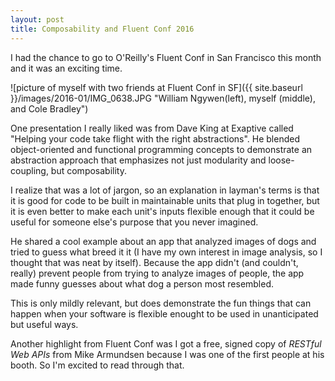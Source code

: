 ```yaml
---
layout: post
title: Composability and Fluent Conf 2016
---
```


I had the chance to go to O'Reilly's Fluent Conf in San Francisco this month and it was an exciting time. 

![picture of myself with two friends at Fluent Conf in SF]({{ site.baseurl }}/images/2016-01/IMG_0638.JPG "William Ngywen(left), myself (middle), and Cole Bradley")

One presentation I really liked was from Dave King at Exaptive called "Helping your code take flight with the right abstractions". He blended object-oriented and functional programming concepts to demonstrate an abstraction approach that emphasizes not just modularity and loose-coupling, but composability.

I realize that was a lot of jargon, so an explanation in layman's terms is that it is good for code to be built in maintainable units that plug in together, but it is even better to make each unit's inputs flexible enough that it could be useful for someone else's purpose that you never imagined.

He shared a cool example about an app that analyzed images of dogs and tried to guess what breed it it (I have my own interest in image analysis, so I thought that was neat by itself). Because the app didn't (and couldn't, really) prevent people from trying to analyze images of people, the app made funny guesses about what dog a person most resembled. 

This is only mildly relevant, but does demonstrate the fun things that can happen when your software is flexible enought to be used in unanticipated but useful ways.

Another highlight from Fluent Conf was I got a free, signed copy of _RESTful Web APIs_ from Mike Armundsen because I was one of the first people at his booth. So I'm excited to read through that.
